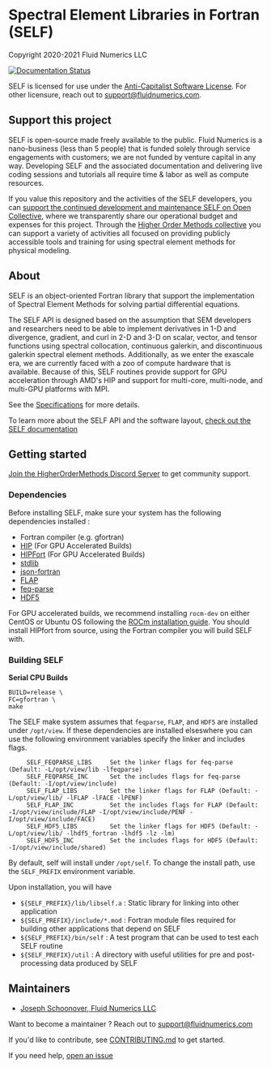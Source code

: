 # Spectral Element Libraries in Fortran (SELF)
Copyright 2020-2021 Fluid Numerics LLC

[![Documentation Status](https://readthedocs.org/projects/self/badge/?version=latest)](https://self.readthedocs.io/en/latest/?badge=latest)


SELF is licensed for use under the [Anti-Capitalist Software License](./LICENSE). For other licensure, reach out to support@fluidnumerics.com.

## Support this project
SELF is open-source made freely available to the public. Fluid Numerics is a nano-business (less than 5 people) that is funded solely through service engagements with customers; we are not funded by venture capital in any way. Developing SELF and the associated documentation and delivering live coding sessions and tutorials all require time & labor as well as compute resources. 

If you value this repository and the activities of the SELF developers, you can [support the continued development and maintenance SELF on Open Collective](https://opencollective.com/higher-order-methods/projects/fluid-self), where we transparently share our operational budget and expenses for this project. Through the [Higher Order Methods collective](https://opencollective.com/higher-order-methods) you can support a variety of activities all focused on providing publicly accessible tools and training for using spectral element methods for physical modeling.

## About
SELF is an object-oriented Fortran library that support the implementation of Spectral Element Methods for solving partial differential equations.

The SELF API is designed based on the assumption that SEM developers and researchers need to be able to implement derivatives in 1-D and divergence, gradient, and curl in 2-D and 3-D on scalar, vector, and tensor functions using spectral collocation, continuous galerkin, and discontinuous galerkin spectral element methods. Additionally, as we enter the exascale era, we are currently faced with a zoo of compute hardware that is available. Because of this, SELF routines provide support for GPU acceleration through AMD's HIP and support for multi-core, multi-node, and multi-GPU platforms with MPI.

See the [Specifications](./SPECIFICATIONS.md) for more details.

To learn more about the SELF API and the software layout, [check out the SELF documentation](https://higherordermethods.github.io/SELF/)
## Getting started
[Join the HigherOrderMethods Discord Server](https://discord.gg/57aNxcpYMW) to get community support.

### Dependencies
Before installing SELF, make sure your system has the following dependencies installed : 
* Fortran compiler (e.g. gfortran)
* [HIP](https://github.com/ROCm-Developer-Tools/HIP) (For GPU Accelerated Builds)
* [HIPFort](https://github.com/ROCmSoftwarePlatform/hipfort) (For GPU Accelerated Builds)
* [stdlib](https://github.com/fortran-lang/stdlib)
* [json-fortran](https://github.com/jacobwilliams/json-fortran)
* [FLAP](https://github.com/szaghi/FLAP)
* [feq-parse](https://github.com/FluidNumerics/feqparse)
* [HDF5]()

For GPU accelerated builds, we recommend installing `rocm-dev` on either CentOS or Ubuntu OS following the [ROCm installation guide](https://rocmdocs.amd.com/en/latest/Installation_Guide/Installation-Guide.html). You should install HIPfort from source, using the Fortran compiler you will build SELF with.

### Building SELF

**Serial CPU Builds**
```
BUILD=release \
FC=gfortran \
make
```
The SELF make system assumes that `feqparse`, `FLAP`, and `HDF5` are installed under `/opt/view`. If these dependencies are installed elseswhere you can use the following environment variables specify the linker and includes flags.
```
     SELF_FEQPARSE_LIBS     Set the linker flags for feq-parse (Default: -L/opt/view/lib -lfeqparse)
     SELF_FEQPARSE_INC      Set the includes flags for feq-parse (Default: -I/opt/view/include)
     SELF_FLAP_LIBS         Set the linker flags for FLAP (Default: -L/opt/view/lib/ -lFLAP -lFACE -lPENF) 
     SELF_FLAP_INC          Set the includes flags for FLAP (Default: -I/opt/view/include/FLAP -I/opt/view/include/PENF -I/opt/view/include/FACE)
     SELF_HDF5_LIBS         Set the linker flags for HDF5 (Default: -L/opt/view/lib/ -lhdf5_fortran -lhdf5 -lz -lm) 
     SELF_HDF5_INC          Set the includes flags for HDF5 (Default: -I/opt/view/include/shared)
```
By default, self will install under `/opt/self`. To change the install path, use the `SELF_PREFIX` environment variable.

Upon installation, you will have
* `${SELF_PREFIX}/lib/libself.a` : Static library for linking into other application
* `${SELF_PREFIX}/include/*.mod` : Fortran module files required for building other applications that depend on SELF
* `${SELF_PREFIX}/bin/self` : A test program that can be used to test each SELF routine
* `${SELF_PREFIX}/util` : A directory with useful utilities for pre and post-processing data produced by SELF

## Maintainers
* [Joseph Schoonover, Fluid Numerics LLC](https://fluidnumerics.com/people/joe-schoonover)

Want to become a maintainer ? Reach out to support@fluidnumerics.com

If you'd like to contribute, see [CONTRIBUTING.md](./CONTRIBUTING.md) to get started.

If you need help, [open an issue](https://github.com/FluidNumerics/SELF/issues/new)

